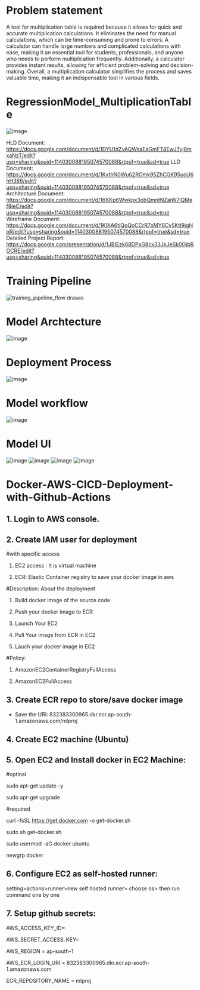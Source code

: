 # Problem statement
A tool for multiplication table is required because it allows for quick and accurate multiplication calculations. It eliminates the need for manual calculations, which can be time-consuming and prone to errors. A calculator can handle large numbers and complicated calculations with ease, making it an essential tool for students, professionals, and anyone who needs to perform multiplication frequently. Additionally, a calculator provides instant results, allowing for efficient problem-solving and decision-making. Overall, a multiplication calculator simplifies the process and saves valuable time, making it an indispensable tool in various fields.  

# RegressionModel_MultiplicationTable
![image](https://github.com/saisubhasish/Multiplation_Table/assets/102937478/9e58da18-5b10-4ee0-9c67-68ce9d236937)

HLD Document: https://docs.google.com/document/d/1DYU1dZvAQWsaEaGmFT4EwJTyj8mxaNzT/edit?usp=sharing&ouid=114030088195074570088&rtpof=true&sd=true
LLD Document: https://docs.google.com/document/d/1KxthN0Wu62ROmk95ZhCGK95uoU6hH386/edit?usp=sharing&ouid=114030088195074570088&rtpof=true&sd=true
Architecture Document: https://docs.google.com/document/d/16XKp6Wwkpx3obQmntNZaiW7lQMef9ieC/edit?usp=sharing&ouid=114030088195074570088&rtpof=true&sd=true
Wireframe Document: https://docs.google.com/document/d/1KlXA6tjQoQoCCrR7xMY6Cv5KtI9jgHpR/edit?usp=sharing&ouid=114030088195074570088&rtpof=true&sd=true
Detailed Project Report: https://docs.google.com/presentation/d/1JBIEzk68DPxG8cx33JkJeSk0OjbROCRE/edit?usp=sharing&ouid=114030088195074570088&rtpof=true&sd=true

# Training Pipeline 
![training_pipeline_flow drawio](https://github.com/saisubhasish/Multiplation_Table/assets/102937478/91138364-737b-435b-ba38-a624da713b38)

# Model Archtecture
![image](https://github.com/saisubhasish/Multiplation_Table/assets/102937478/c3ecfd88-fb99-4347-8c5f-0dfcb2d65692)

# Deployment Process
![image](https://github.com/saisubhasish/Multiplation_Table/assets/102937478/dd86bad3-3611-4888-ab81-def81128a985)

# Model workflow
![image](https://github.com/saisubhasish/Multiplation_Table/assets/102937478/2759f2ae-69b2-4dca-a2f9-24cb81d967e8)


# Model UI
![image](https://github.com/saisubhasish/Multiplation_Table/assets/102937478/cba489fd-6ebf-42fc-ab87-745d83460320)
![image](https://github.com/saisubhasish/Multiplation_Table/assets/102937478/c1a890e6-3ea7-40ff-aa3f-3a0e30b046e3)
![image](https://github.com/saisubhasish/Multiplation_Table/assets/102937478/71ff918f-a3e0-4dcd-bc6b-9944f60ababb)
![image](https://github.com/saisubhasish/Multiplation_Table/assets/102937478/c1d7af28-685b-4ff2-90a9-ea6989d20847)

# Docker-AWS-CICD-Deployment-with-Github-Actions

## 1. Login to AWS console.
## 2. Create IAM user for deployment

#with specific access

1. EC2 access : It is virtual machine

2. ECR: Elastic Container registry to save your docker image in aws


#Description: About the deployment

1. Build docker image of the source code

2. Push your docker image to ECR

3. Launch Your EC2 

4. Pull Your image from ECR in EC2

5. Lauch your docker image in EC2

#Policy:

1. AmazonEC2ContainerRegistryFullAccess

2. AmazonEC2FullAccess

## 3. Create ECR repo to store/save docker image

- Save the URI: 832383300965.dkr.ecr.ap-south-1.amazonaws.com/mlproj

## 4. Create EC2 machine (Ubuntu)
## 5. Open EC2 and Install docker in EC2 Machine:

#optinal

sudo apt-get update -y

sudo apt-get upgrade

#required

curl -fsSL https://get.docker.com -o get-docker.sh

sudo sh get-docker.sh

sudo usermod -aG docker ubuntu

newgrp docker

## 6. Configure EC2 as self-hosted runner:

setting>actions>runner>new self hosted runner> choose os> then run command one by one

## 7. Setup github secrets:

AWS_ACCESS_KEY_ID=

AWS_SECRET_ACCESS_KEY=

AWS_REGION = ap-south-1

AWS_ECR_LOGIN_URI = 832383300965.dkr.ecr.ap-south-1.amazonaws.com

ECR_REPOSITORY_NAME = mlproj
